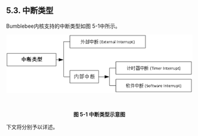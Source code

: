 ## **5.3. 中断类型**

Bumblebee内核支持的中断类型如图 5-1中所示。



![](5.3.assets/8.png)

​                                                              **<center>图 5-1 中断类型示意图</center>**



下文将分别予以详述。

